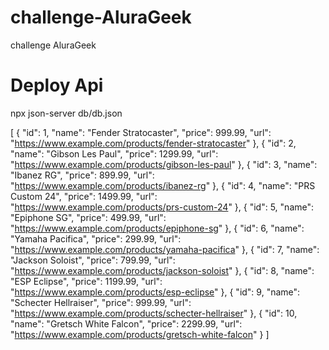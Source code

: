 # challenge-AluraGeek
challenge AluraGeek

# Deploy Api 
npx json-server db/db.json

[
  {
    "id": 1,
    "name": "Fender Stratocaster",
    "price": 999.99,
    "url": "https://www.example.com/products/fender-stratocaster"
  },
  {
    "id": 2,
    "name": "Gibson Les Paul",
    "price": 1299.99,
    "url": "https://www.example.com/products/gibson-les-paul"
  },
  {
    "id": 3,
    "name": "Ibanez RG",
    "price": 899.99,
    "url": "https://www.example.com/products/ibanez-rg"
  },
  {
    "id": 4,
    "name": "PRS Custom 24",
    "price": 1499.99,
    "url": "https://www.example.com/products/prs-custom-24"
  },
  {
    "id": 5,
    "name": "Epiphone SG",
    "price": 499.99,
    "url": "https://www.example.com/products/epiphone-sg"
  },
  {
    "id": 6,
    "name": "Yamaha Pacifica",
    "price": 299.99,
    "url": "https://www.example.com/products/yamaha-pacifica"
  },
  {
    "id": 7,
    "name": "Jackson Soloist",
    "price": 799.99,
    "url": "https://www.example.com/products/jackson-soloist"
  },
  {
    "id": 8,
    "name": "ESP Eclipse",
    "price": 1199.99,
    "url": "https://www.example.com/products/esp-eclipse"
  },
  {
    "id": 9,
    "name": "Schecter Hellraiser",
    "price": 999.99,
    "url": "https://www.example.com/products/schecter-hellraiser"
  },
  {
    "id": 10,
    "name": "Gretsch White Falcon",
    "price": 2299.99,
    "url": "https://www.example.com/products/gretsch-white-falcon"
  }
]

